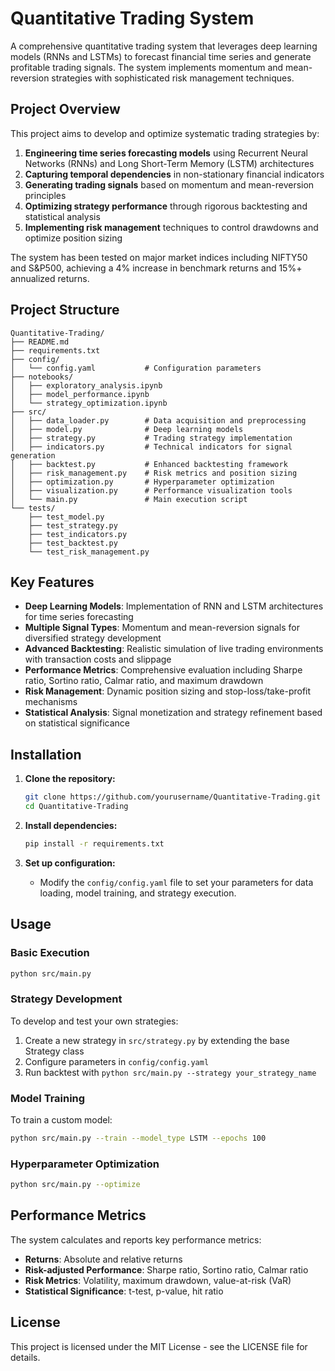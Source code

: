# Quantitative Trading System

A comprehensive quantitative trading system that leverages deep learning models (RNNs and LSTMs) to forecast financial time series and generate profitable trading signals. The system implements momentum and mean-reversion strategies with sophisticated risk management techniques.

## Project Overview

This project aims to develop and optimize systematic trading strategies by:

1. **Engineering time series forecasting models** using Recurrent Neural Networks (RNNs) and Long Short-Term Memory (LSTM) architectures
2. **Capturing temporal dependencies** in non-stationary financial indicators
3. **Generating trading signals** based on momentum and mean-reversion principles
4. **Optimizing strategy performance** through rigorous backtesting and statistical analysis
5. **Implementing risk management** techniques to control drawdowns and optimize position sizing

The system has been tested on major market indices including NIFTY50 and S&P500, achieving a 4% increase in benchmark returns and 15%+ annualized returns.

## Project Structure

```
Quantitative-Trading/
├── README.md
├── requirements.txt
├── config/
│   └── config.yaml           # Configuration parameters
├── notebooks/
│   ├── exploratory_analysis.ipynb
│   ├── model_performance.ipynb
│   └── strategy_optimization.ipynb
├── src/
│   ├── data_loader.py        # Data acquisition and preprocessing
│   ├── model.py              # Deep learning models
│   ├── strategy.py           # Trading strategy implementation
│   ├── indicators.py         # Technical indicators for signal generation
│   ├── backtest.py           # Enhanced backtesting framework
│   ├── risk_management.py    # Risk metrics and position sizing
│   ├── optimization.py       # Hyperparameter optimization
│   ├── visualization.py      # Performance visualization tools
│   └── main.py               # Main execution script
└── tests/
    ├── test_model.py
    ├── test_strategy.py
    ├── test_indicators.py
    ├── test_backtest.py
    └── test_risk_management.py
```

## Key Features

- **Deep Learning Models**: Implementation of RNN and LSTM architectures for time series forecasting
- **Multiple Signal Types**: Momentum and mean-reversion signals for diversified strategy development
- **Advanced Backtesting**: Realistic simulation of live trading environments with transaction costs and slippage
- **Performance Metrics**: Comprehensive evaluation including Sharpe ratio, Sortino ratio, Calmar ratio, and maximum drawdown
- **Risk Management**: Dynamic position sizing and stop-loss/take-profit mechanisms
- **Statistical Analysis**: Signal monetization and strategy refinement based on statistical significance

## Installation

1. **Clone the repository:**
   ```bash
   git clone https://github.com/yourusername/Quantitative-Trading.git
   cd Quantitative-Trading
   ```

2. **Install dependencies:**
   ```bash
   pip install -r requirements.txt
   ```

3. **Set up configuration:**
   - Modify the `config/config.yaml` file to set your parameters for data loading, model training, and strategy execution.

## Usage

### Basic Execution

```bash
python src/main.py
```

### Strategy Development

To develop and test your own strategies:

1. Create a new strategy in `src/strategy.py` by extending the base Strategy class
2. Configure parameters in `config/config.yaml`
3. Run backtest with `python src/main.py --strategy your_strategy_name`

### Model Training

To train a custom model:

```bash
python src/main.py --train --model_type LSTM --epochs 100
```

### Hyperparameter Optimization

```bash
python src/main.py --optimize
```

## Performance Metrics

The system calculates and reports key performance metrics:

- **Returns**: Absolute and relative returns
- **Risk-adjusted Performance**: Sharpe ratio, Sortino ratio, Calmar ratio
- **Risk Metrics**: Volatility, maximum drawdown, value-at-risk (VaR)
- **Statistical Significance**: t-test, p-value, hit ratio

## License

This project is licensed under the MIT License - see the LICENSE file for details.
